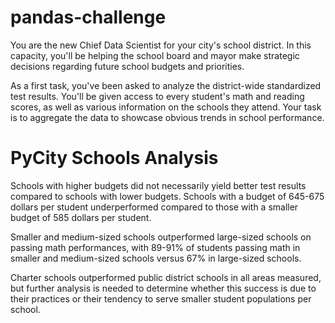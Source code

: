 # pandas-challenge

You are the new Chief Data Scientist for your city's school district. In this capacity, you'll be helping the school board and mayor make strategic decisions regarding future school budgets and priorities.

As a first task, you've been asked to analyze the district-wide standardized test results. You'll be given access to every student's math and reading scores, as well as various information on the schools they attend. Your task is to aggregate the data to showcase obvious trends in school performance.

# PyCity Schools Analysis
Schools with higher budgets did not necessarily yield better test results compared to schools with lower budgets. Schools with a budget of 645-675 dollars per student underperformed compared to those with a smaller budget of 585 dollars per student.

Smaller and medium-sized schools outperformed large-sized schools on passing math performances, with 89-91% of students passing math in smaller and medium-sized schools versus 67% in large-sized schools.

Charter schools outperformed public district schools in all areas measured, but further analysis is needed to determine whether this success is due to their practices or their tendency to serve smaller student populations per school.
